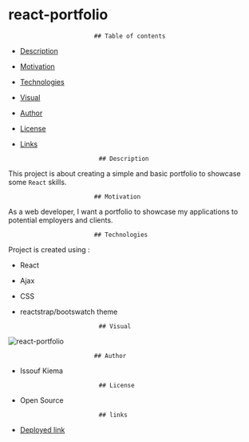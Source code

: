 # react-portfolio

                            ## Table of contents

- [Description](##Description)
- [Motivation](##Motivation)
- [Technologies](##Technologies)
- [Visual](##Visual)
- [Author](##Author)
- [License](##License)
- [Links](##Links)

                            ## Description
This project is about creating a simple and basic portfolio to showcase some `React` skills.

                            ## Motivation
As a web developer, I want a portfolio to showcase my applications to potential employers and clients.

                            ## Technologies

Project is created using :

- React
- Ajax
- CSS
- reactstrap/bootswatch theme

                            ## Visual
![react-portfolio](./src/assets/React-App.gif)

                            ## Author

- Issouf Kiema

                            ## License

- Open Source

                            ## links

- [Deployed link](https://issouf03.github.io/React-Portfolio/)
